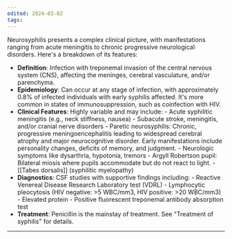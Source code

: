 ```yaml
---
edited: 2024-03-02
tags:
---
```

Neurosyphilis presents a complex clinical picture, with manifestations ranging from acute meningitis to chronic progressive neurological disorders. Here's a breakdown of its features:

- **Definition**: Infection with treponemal invasion of the central nervous system (CNS), affecting the meninges, cerebral vasculature, and/or parenchyma.
- **Epidemiology**: Can occur at any stage of infection, with approximately 0.8% of infected individuals with early syphilis affected. It's more common in states of immunosuppression, such as coinfection with HIV.
- **Clinical Features**: Highly variable and may include:
	  - Acute syphilitic meningitis (e.g., neck stiffness, nausea)
	  - Subacute stroke, meningitis, and/or cranial nerve disorders
	  - Paretic neurosyphilis: Chronic, progressive meningoencephalitis leading to widespread cerebral atrophy and major neurocognitive disorder. Early manifestations include personality changes, deficits of memory, and judgment.
	  - Neurologic symptoms like dysarthria, hypotonia, tremors
	  - Argyll Robertson pupil: Bilateral miosis where pupils accommodate but do not react to light.
	  - [[Tabes dorsalis]] (syphilitic myelopathy)
- **Diagnostics**: CSF studies with supportive findings including:
	  - Reactive Venereal Disease Research Laboratory test (VDRL)
	  - Lymphocytic pleocytosis (HIV negative: >5 WBC/mm3, HIV positive: >20 WBC/mm3)
	  - Elevated protein
	  - Positive fluorescent treponemal antibody absorption test
- **Treatment**: Penicillin is the mainstay of treatment. See "Treatment of syphilis" for details.

---
